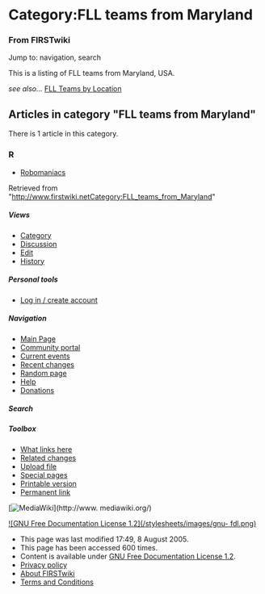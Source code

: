 # Category:FLL teams from Maryland

### From FIRSTwiki

Jump to: navigation, search

This is a listing of FLL teams from Maryland, USA.

_see also..._ [FLL Teams by Location](FLL_Teams_by_Location "FLL
Teams by Location" )

  

## Articles in category "FLL teams from Maryland"

There is 1 article in this category.

### R

  * [Robomaniacs](Robomaniacs "Robomaniacs" )

Retrieved from
"<http://www.firstwiki.netCategory:FLL_teams_from_Maryland>"

##### Views

  * [Category](Category:FLL_teams_from_Maryland)
  * [Discussion](/index.php?title=Category_talk:FLL_teams_from_Maryland&action=edit)
  * [Edit](/index.php?title=Category:FLL_teams_from_Maryland&action=edit)
  * [History](/index.php?title=Category:FLL_teams_from_Maryland&action=history)

##### Personal tools

  * [Log in / create account](/index.php?title=Special:Userlogin&returnto=Category:FLL_teams_from_Maryland)

[](Main_Page "Main Page" )

##### Navigation

  * [Main Page](Main_Page)
  * [Community portal](FIRSTwiki:Community_portal)
  * [Current events](Current_events)
  * [Recent changes](Special:Recentchanges)
  * [Random page](Special:Random)
  * [Help](Help:Contents)
  * [Donations](FIRSTwiki:Site_support)

##### Search



##### Toolbox

  * [What links here](Special:Whatlinkshere/Category:FLL_teams_from_Maryland)
  * [Related changes](Special:Recentchangeslinked/Category:FLL_teams_from_Maryland)
  * [Upload file](Special:Upload)
  * [Special pages](Special:Specialpages)
  * [Printable version](/index.php?title=Category:FLL_teams_from_Maryland&printable=yes)
  * [Permanent link](/index.php?title=Category:FLL_teams_from_Maryland&oldid=40596)

[![MediaWiki](/skins/common/images/poweredby_mediawiki_88x31.png)](http://www.
mediawiki.org/)

[![GNU Free Documentation License 1.2](/stylesheets/images/gnu-
fdl.png)](http://www.gnu.org/copyleft/fdl.html)

  * This page was last modified 17:49, 8 August 2005.
  * This page has been accessed 600 times.
  * Content is available under [GNU Free Documentation License 1.2](http://www.gnu.org/copyleft/fdl.html "http://www.gnu.org/copyleft/fdl.html" ).
  * [Privacy policy](FIRSTwiki:Privacy_policy "FIRSTwiki:Privacy policy" )
  * [About FIRSTwiki](FIRSTwiki:About "FIRSTwiki:About" )
  * [Terms and Conditions](FIRSTwiki:Terms_and_conditions "FIRSTwiki:Terms and conditions" )

